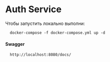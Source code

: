 
# Auth Service

Чтобы запустить локально выполни:

```
  docker-compose -f docker-compose.yml up -d
```

#### Swagger

```
  http://localhost:8080/docs/
```

